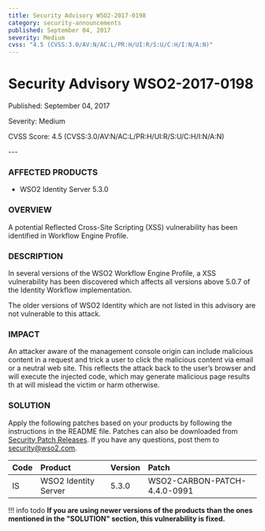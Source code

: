 ```yaml
---
title: Security Advisory WSO2-2017-0198
category: security-announcements
published: September 04, 2017
severity: Medium
cvss: "4.5 (CVSS:3.0/AV:N/AC:L/PR:H/UI:R/S:U/C:H/I:N/A:N)"
---
```


# Security Advisory WSO2-2017-0198

<p class="doc-info">Published: September 04, 2017</p>
<p class="doc-info">Severity: Medium</p>
<p class="doc-info">CVSS Score: 4.5 (CVSS:3.0/AV:N/AC:L/PR:H/UI:R/S:U/C:H/I:N/A:N)</p>
---

### AFFECTED PRODUCTS
* WSO2 Identity Server 5.3.0


### OVERVIEW
A potential Reflected Cross-Site Scripting (XSS) vulnerability has been identified in Workflow Engine Profile.


### DESCRIPTION
In several versions of the WSO2 Workflow Engine Profile, a XSS vulnerability has been discovered which affects all versions above 5.0.7 of the Identity Workflow implementation.

The older versions of WSO2 Identity which are not listed in this advisory are not vulnerable to this attack.


### IMPACT
An attacker aware of the management console origin can include malicious content in a request and trick a user to click the malicious content via email or a neutral web site. This reflects the attack back to the user’s browser and will execute the injected code, which may generate malicious page results th at will mislead the victim or harm otherwise.


### SOLUTION
Apply the following patches based on your products by following the instructions in the README file. Patches can also be downloaded from [Security Patch Releases](https://wso2.com/security-patch-releases/). If you have any questions, post them to <security@wso2.com>.


| **Code** | **Product**          | **Version** | **Patch**                    |
| :--- | :------ | :------ | :---- |
| IS | WSO2 Identity Server | 5.3.0 | WSO2-CARBON-PATCH-4.4.0-0991 |


!!! info todo
    **If you are using newer versions of the products than the ones mentioned in the "SOLUTION" section, this vulnerability is fixed.**
